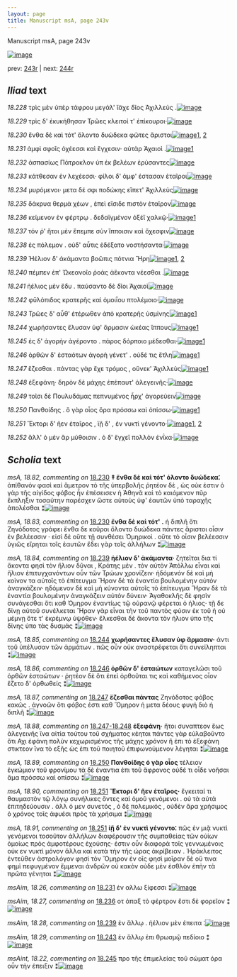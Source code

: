 ```yaml
---
layout: page
title: Manuscript msA, page 243v
---
```


Manuscript msA, page 243v

[![image](http://www.homermultitext.org/iipsrv?OBJ=IIP,1.0&FIF=/project/homer/pyramidal/deepzoom/hmt/vaimg/2017a/VA243VN_0745.tif&WID=100&CVT=JPEG)](http://www.homermultitext.org/ict2/?urn=urn:cite2:hmt:vaimg.2017a:VA243VN_0745)

prev:  [243r](../243r/) | next:  [244r](../244r/)

## *Iliad* text

*18.228* <a id="18.228"/> τρὶς μὲν ὑπὲρ τάφρου μεγάλ' ἴ̈αχε δῖος Ἀχιλλεὺς .[![image](http://www.homermultitext.org/iipsrv?OBJ=IIP,1.0&FIF=/project/homer/pyramidal/deepzoom/hmt/vaimg/2017a/VA243VN_0745.tif&RGN=0.458,0.2111,0.459,0.0255&WID=1000&CVT=JPEG)](http://www.homermultitext.org/ict2/?urn=urn:cite2:hmt:vaimg.2017a:VA243VN_0745@0.458,0.2111,0.459,0.0255)

*18.229* <a id="18.229"/> τρὶς δ' ἐκυκήθησαν Τρῶες κλειτοί τ' ἐπίκουροι·[![image](http://www.homermultitext.org/iipsrv?OBJ=IIP,1.0&FIF=/project/homer/pyramidal/deepzoom/hmt/vaimg/2017a/VA243VN_0745.tif&RGN=0.453,0.2322,0.45,0.024&WID=1000&CVT=JPEG)](http://www.homermultitext.org/ict2/?urn=urn:cite2:hmt:vaimg.2017a:VA243VN_0745@0.453,0.2322,0.45,0.024)

*18.230* <a id="18.230"/> ἔνθα δὲ καὶ τότ' ὄλοντο δυώδεκα φῶτες ἄριστοι[![image](http://www.homermultitext.org/iipsrv?OBJ=IIP,1.0&FIF=/project/homer/pyramidal/deepzoom/hmt/vaimg/2017a/VA243VN_0745.tif&RGN=0.468,0.2532,0.444,0.0225&WID=1000&CVT=JPEG)](http://www.homermultitext.org/ict2/?urn=urn:cite2:hmt:vaimg.2017a:VA243VN_0745@0.468,0.2532,0.444,0.0225)[1](#msA_18.82), [2](#msA_18.83)

*18.231* <a id="18.231"/> ἀμφὶ σφοῖς ὀχέεσσι καὶ ἔγχεσιν· αὐτὰρ Ἀχαιοὶ .[![image](http://www.homermultitext.org/iipsrv?OBJ=IIP,1.0&FIF=/project/homer/pyramidal/deepzoom/hmt/vaimg/2017a/VA243VN_0745.tif&RGN=0.466,0.2735,0.407,0.0233&WID=1000&CVT=JPEG)](http://www.homermultitext.org/ict2/?urn=urn:cite2:hmt:vaimg.2017a:VA243VN_0745@0.466,0.2735,0.407,0.0233)[1](#msAim_18.26)

*18.232* <a id="18.232"/> ἀσπασίως Πάτροκλον ὑπ ἐκ βελέων ἐρύσαντες[![image](http://www.homermultitext.org/iipsrv?OBJ=IIP,1.0&FIF=/project/homer/pyramidal/deepzoom/hmt/vaimg/2017a/VA243VN_0745.tif&RGN=0.47,0.2915,0.418,0.0218&WID=1000&CVT=JPEG)](http://www.homermultitext.org/ict2/?urn=urn:cite2:hmt:vaimg.2017a:VA243VN_0745@0.47,0.2915,0.418,0.0218)

*18.233* <a id="18.233"/> κάτθεσαν ἐν λεχέεσσι· φίλοι δ' ἀμφ' έστασαν ἑταῖροι[![image](http://www.homermultitext.org/iipsrv?OBJ=IIP,1.0&FIF=/project/homer/pyramidal/deepzoom/hmt/vaimg/2017a/VA243VN_0745.tif&RGN=0.47,0.308,0.427,0.0263&WID=1000&CVT=JPEG)](http://www.homermultitext.org/ict2/?urn=urn:cite2:hmt:vaimg.2017a:VA243VN_0745@0.47,0.308,0.427,0.0263)

*18.234* <a id="18.234"/> μυρόμενοι· μετα δέ σφι ποδώκης εἵπετ' Ἀχιλλεὺς[![image](http://www.homermultitext.org/iipsrv?OBJ=IIP,1.0&FIF=/project/homer/pyramidal/deepzoom/hmt/vaimg/2017a/VA243VN_0745.tif&RGN=0.462,0.3298,0.428,0.0203&WID=1000&CVT=JPEG)](http://www.homermultitext.org/ict2/?urn=urn:cite2:hmt:vaimg.2017a:VA243VN_0745@0.462,0.3298,0.428,0.0203)

*18.235* <a id="18.235"/> δάκρυα θερμὰ χέων , ἐπεὶ εἴσιδε πιστὸν ἑταῖρον[![image](http://www.homermultitext.org/iipsrv?OBJ=IIP,1.0&FIF=/project/homer/pyramidal/deepzoom/hmt/vaimg/2017a/VA243VN_0745.tif&RGN=0.465,0.3479,0.432,0.024&WID=1000&CVT=JPEG)](http://www.homermultitext.org/ict2/?urn=urn:cite2:hmt:vaimg.2017a:VA243VN_0745@0.465,0.3479,0.432,0.024)

*18.236* <a id="18.236"/> κείμενον ἐν φέρτρῳ . δεδαϊγμένον ὀξέϊ χαλκῷ·[![image](http://www.homermultitext.org/iipsrv?OBJ=IIP,1.0&FIF=/project/homer/pyramidal/deepzoom/hmt/vaimg/2017a/VA243VN_0745.tif&RGN=0.479,0.3674,0.438,0.0233&WID=1000&CVT=JPEG)](http://www.homermultitext.org/ict2/?urn=urn:cite2:hmt:vaimg.2017a:VA243VN_0745@0.479,0.3674,0.438,0.0233)[1](#msAim_18.27)

*18.237* <a id="18.237"/> τόν ῥ' ἤτοι μὲν ἔπεμπε σὺν ἵπποισιν καὶ ὄχεσφιν[![image](http://www.homermultitext.org/iipsrv?OBJ=IIP,1.0&FIF=/project/homer/pyramidal/deepzoom/hmt/vaimg/2017a/VA243VN_0745.tif&RGN=0.477,0.3892,0.42,0.0218&WID=1000&CVT=JPEG)](http://www.homermultitext.org/ict2/?urn=urn:cite2:hmt:vaimg.2017a:VA243VN_0745@0.477,0.3892,0.42,0.0218)

*18.238* <a id="18.238"/> ἐς πόλεμον . οὐδ' αὖτις ἐδέξατο νοστήσαντα·[![image](http://www.homermultitext.org/iipsrv?OBJ=IIP,1.0&FIF=/project/homer/pyramidal/deepzoom/hmt/vaimg/2017a/VA243VN_0745.tif&RGN=0.467,0.4065,0.402,0.0225&WID=1000&CVT=JPEG)](http://www.homermultitext.org/ict2/?urn=urn:cite2:hmt:vaimg.2017a:VA243VN_0745@0.467,0.4065,0.402,0.0225)

*18.239* <a id="18.239"/> Ἠέλιον δ' ἀκάμαντα βοῶπις πότνια Ἥρη[![image](http://www.homermultitext.org/iipsrv?OBJ=IIP,1.0&FIF=/project/homer/pyramidal/deepzoom/hmt/vaimg/2017a/VA243VN_0745.tif&RGN=0.476,0.4252,0.395,0.0218&WID=1000&CVT=JPEG)](http://www.homermultitext.org/ict2/?urn=urn:cite2:hmt:vaimg.2017a:VA243VN_0745@0.476,0.4252,0.395,0.0218)[1](#msA_18.84), [2](#msAim_18.28)

*18.240* <a id="18.240"/> πέμπεν ἐπ' Ὠκεανοῖο ῥοὰς ἀἕκοντα νέεσθαι .[![image](http://www.homermultitext.org/iipsrv?OBJ=IIP,1.0&FIF=/project/homer/pyramidal/deepzoom/hmt/vaimg/2017a/VA243VN_0745.tif&RGN=0.468,0.4425,0.418,0.0218&WID=1000&CVT=JPEG)](http://www.homermultitext.org/ict2/?urn=urn:cite2:hmt:vaimg.2017a:VA243VN_0745@0.468,0.4425,0.418,0.0218)

*18.241* <a id="18.241"/> ἠέλιος μὲν ἔδυ . παύσαντο δὲ δῖοι Ἀχαιοὶ[![image](http://www.homermultitext.org/iipsrv?OBJ=IIP,1.0&FIF=/project/homer/pyramidal/deepzoom/hmt/vaimg/2017a/VA243VN_0745.tif&RGN=0.46,0.4621,0.439,0.0233&WID=1000&CVT=JPEG)](http://www.homermultitext.org/ict2/?urn=urn:cite2:hmt:vaimg.2017a:VA243VN_0745@0.46,0.4621,0.439,0.0233)

*18.242* <a id="18.242"/> φῡλόπιδος κρατερῆς καὶ ὁμοιΐου πτολέμοιο·[![image](http://www.homermultitext.org/iipsrv?OBJ=IIP,1.0&FIF=/project/homer/pyramidal/deepzoom/hmt/vaimg/2017a/VA243VN_0745.tif&RGN=0.473,0.4823,0.424,0.0263&WID=1000&CVT=JPEG)](http://www.homermultitext.org/ict2/?urn=urn:cite2:hmt:vaimg.2017a:VA243VN_0745@0.473,0.4823,0.424,0.0263)

*18.243* <a id="18.243"/> Τρῶες δ' αὖθ' ἑτέρωθεν ἀπὸ κρατερῆς ὑσμίνης[![image](http://www.homermultitext.org/iipsrv?OBJ=IIP,1.0&FIF=/project/homer/pyramidal/deepzoom/hmt/vaimg/2017a/VA243VN_0745.tif&RGN=0.472,0.4996,0.426,0.0233&WID=1000&CVT=JPEG)](http://www.homermultitext.org/ict2/?urn=urn:cite2:hmt:vaimg.2017a:VA243VN_0745@0.472,0.4996,0.426,0.0233)[1](#msAim_18.29)

*18.244* <a id="18.244"/> χωρήσαντες ἔλυσαν ὑφ' ἅρμασιν ὠκέας ἵππους[![image](http://www.homermultitext.org/iipsrv?OBJ=IIP,1.0&FIF=/project/homer/pyramidal/deepzoom/hmt/vaimg/2017a/VA243VN_0745.tif&RGN=0.469,0.5199,0.429,0.027&WID=1000&CVT=JPEG)](http://www.homermultitext.org/ict2/?urn=urn:cite2:hmt:vaimg.2017a:VA243VN_0745@0.469,0.5199,0.429,0.027)[1](#msA_18.85)

*18.245* <a id="18.245"/> ἐς δ' ἀγορὴν ἀγέροντο . πάρος δόρποιο μέδεσθαι·[![image](http://www.homermultitext.org/iipsrv?OBJ=IIP,1.0&FIF=/project/homer/pyramidal/deepzoom/hmt/vaimg/2017a/VA243VN_0745.tif&RGN=0.455,0.5357,0.428,0.0263&WID=1000&CVT=JPEG)](http://www.homermultitext.org/ict2/?urn=urn:cite2:hmt:vaimg.2017a:VA243VN_0745@0.455,0.5357,0.428,0.0263)[1](#msAint_18.22)

*18.246* <a id="18.246"/> ὀρθῶν δ' ἑσταότων ἀγορὴ γένετ' . οὐδέ τις ἔτλη[![image](http://www.homermultitext.org/iipsrv?OBJ=IIP,1.0&FIF=/project/homer/pyramidal/deepzoom/hmt/vaimg/2017a/VA243VN_0745.tif&RGN=0.448,0.5552,0.417,0.0285&WID=1000&CVT=JPEG)](http://www.homermultitext.org/ict2/?urn=urn:cite2:hmt:vaimg.2017a:VA243VN_0745@0.448,0.5552,0.417,0.0285)[1](#msA_18.86)

*18.247* <a id="18.247"/> ἕζεσθαι . πάντας γὰρ ἔχε τρόμος , οὕνεκ' Ἀχιλλεὺς[![image](http://www.homermultitext.org/iipsrv?OBJ=IIP,1.0&FIF=/project/homer/pyramidal/deepzoom/hmt/vaimg/2017a/VA243VN_0745.tif&RGN=0.484,0.5763,0.428,0.027&WID=1000&CVT=JPEG)](http://www.homermultitext.org/ict2/?urn=urn:cite2:hmt:vaimg.2017a:VA243VN_0745@0.484,0.5763,0.428,0.027)[1](#msA_18.87)

*18.248* <a id="18.248"/> ἐξεφάνη· δηρὸν δὲ μάχης ἐπέπαυτ' ἀλεγεινῆς·[![image](http://www.homermultitext.org/iipsrv?OBJ=IIP,1.0&FIF=/project/homer/pyramidal/deepzoom/hmt/vaimg/2017a/VA243VN_0745.tif&RGN=0.479,0.5965,0.427,0.0285&WID=1000&CVT=JPEG)](http://www.homermultitext.org/ict2/?urn=urn:cite2:hmt:vaimg.2017a:VA243VN_0745@0.479,0.5965,0.427,0.0285)

*18.249* <a id="18.249"/> τοῖσι δὲ Πουλυδάμας πεπνυμένος ἦρχ' ἀγορεύειν[![image](http://www.homermultitext.org/iipsrv?OBJ=IIP,1.0&FIF=/project/homer/pyramidal/deepzoom/hmt/vaimg/2017a/VA243VN_0745.tif&RGN=0.475,0.6131,0.449,0.0278&WID=1000&CVT=JPEG)](http://www.homermultitext.org/ict2/?urn=urn:cite2:hmt:vaimg.2017a:VA243VN_0745@0.475,0.6131,0.449,0.0278)

*18.250* <a id="18.250"/> Πανθοίδης . ὃ γὰρ οἶος ὅρα πρόσσω καὶ ὀπίσσω·[![image](http://www.homermultitext.org/iipsrv?OBJ=IIP,1.0&FIF=/project/homer/pyramidal/deepzoom/hmt/vaimg/2017a/VA243VN_0745.tif&RGN=0.483,0.6341,0.39,0.0225&WID=1000&CVT=JPEG)](http://www.homermultitext.org/ict2/?urn=urn:cite2:hmt:vaimg.2017a:VA243VN_0745@0.483,0.6341,0.39,0.0225)[1](#msA_18.89)

*18.251* <a id="18.251"/> Ἕκτορι δ' ῆεν ἑταῖρος , ϊῇ δ' , ἐν νυκτὶ γένοντο·[![image](http://www.homermultitext.org/iipsrv?OBJ=IIP,1.0&FIF=/project/homer/pyramidal/deepzoom/hmt/vaimg/2017a/VA243VN_0745.tif&RGN=0.48,0.6514,0.409,0.024&WID=1000&CVT=JPEG)](http://www.homermultitext.org/ict2/?urn=urn:cite2:hmt:vaimg.2017a:VA243VN_0745@0.48,0.6514,0.409,0.024)[1](#msA_18.90), [2](#msA_18.91)

*18.252* <a id="18.252"/> ἂλλ' ὁ μὲν ἂρ μύθοισιν . ὁ δ' ἔγχεϊ πολλὸν ἐνΐκα·[![image](http://www.homermultitext.org/iipsrv?OBJ=IIP,1.0&FIF=/project/homer/pyramidal/deepzoom/hmt/vaimg/2017a/VA243VN_0745.tif&RGN=0.474,0.6717,0.414,0.0233&WID=1000&CVT=JPEG)](http://www.homermultitext.org/ict2/?urn=urn:cite2:hmt:vaimg.2017a:VA243VN_0745@0.474,0.6717,0.414,0.0233)

## *Scholia* text

*msA, 18.82, commenting on* [18.230](#18.230)  <a id="msA_18.82"/> **‡ ἔνθα δὲ καὶ τότ' όλοντο δυώδεκα⁚** ἀπίθανόν φασὶ καὶ ἄμετρον τὸ τῆς ὑπερβολῆς ῥητέον δὲ , ὡς οὐκ ἐστιν ὁ γὰρ τῆς αἰγίδος φόβος ἦν ἐπέσεισεν ἡ Ἀθηνᾶ καὶ τὸ καιόμενον πῦρ ἔκπληξιν τοσαύτην παρέσχεν ὥστε αὐτοὺς ὑφ' ἑαυτῶν ὑπὸ ταραχῆς ἀπολέσθαι ⁑[![image](http://www.homermultitext.org/iipsrv?OBJ=IIP,1.0&FIF=/project/homer/pyramidal/deepzoom/hmt/vaimg/2017a/VA243VN_0745.tif&RGN=0.238,0.0992,0.69,0.0481&WID=1000&CVT=JPEG)](http://www.homermultitext.org/ict2/?urn=urn:cite2:hmt:vaimg.2017a:VA243VN_0745@0.238,0.0992,0.69,0.0481)

*msA, 18.83, commenting on* [18.230](#18.230)  <a id="msA_18.83"/> **ἔνθα δὲ καὶ τότ' .** ἡ διπλῆ ὅτι Ζηνόδοτος γράφει ἔνθα δε κοῦροι ὄλοντο δυώδεκα πάντες ἄριστοι οἷσιν ἐν βελέεσσιν · εἰσὶ δὲ οὔτε τῇ συνθέσει Ὁμηρικοὶ . οὔτε τὸ οἷσιν βελέεσσιν ὑγιῶς εἴρηται τοῖς ἑαυτῶν ἔδει γὰρ τοῖς ἀλλήλων ⁑[![image](http://www.homermultitext.org/iipsrv?OBJ=IIP,1.0&FIF=/project/homer/pyramidal/deepzoom/hmt/vaimg/2017a/VA243VN_0745.tif&RGN=0.238,0.1307,0.69,0.0368&WID=1000&CVT=JPEG)](http://www.homermultitext.org/ict2/?urn=urn:cite2:hmt:vaimg.2017a:VA243VN_0745@0.238,0.1307,0.69,0.0368)

*msA, 18.84, commenting on* [18.239](#18.239)  <a id="msA_18.84"/> **ἡέλιον δ' ἀκάμαντα·** ζητεῖται δια τί ἄκοντα φησὶ τὸν ἤλιον δῦναι , Κράτης μὲν . τὸν αὐτὸν Ἀπόλλω εἶναι καὶ ἤλιον ἐπιτυγχανόντων οὖν τῶν Τρώων χρονίζειν· ἡδόμενόν δὲ καὶ μὴ κοὶνον τα αὐτοῖς τὸ ἐπίτευγμα Ἥραν δὲ τὰ ἐναντία βουλομένην αὐτὸν ἀναγκάζειν· ηδόμενον δὲ καὶ μὴ κύνοντα αὐτοῖς τὸ ἐπίτευγμα Ἥραν δὲ τὰ ἐναντία βουλομένην ἀναγκάζειν αὐτὸν δύνειν· Ἀγαθοκλῆς δὲ φησὶν συνάγεσθαι ὅτι καθ Όμηρον ἐναντίως τῷ οὐρανῷ φέρεται ὁ ήλιος· τῇ δε δίνῃ αὐτοῦ συνέλκεται Ἥραν γὰρ εἶναι τὴν τοῦ παντὸς φύσιν ἐκ τοῦ ἡ οὐ μέμνῃ ὅτε τ' ἐκρέμνῳ ὑψόθεν· ἕλκεσθαι δὲ ἅκοντα τὸν ήλιον ὑπο τῆς δίνης ὑπο τὰς δυσμάς ⁑[![image](http://www.homermultitext.org/iipsrv?OBJ=IIP,1.0&FIF=/project/homer/pyramidal/deepzoom/hmt/vaimg/2017a/VA243VN_0745.tif&RGN=0.233,0.417,0.211,0.2337&WID=1000&CVT=JPEG)](http://www.homermultitext.org/ict2/?urn=urn:cite2:hmt:vaimg.2017a:VA243VN_0745@0.233,0.417,0.211,0.2337)

*msA, 18.85, commenting on* [18.244](#18.244)  <a id="msA_18.85"/> **χωρήσαντες ἔλυσαν ὑφ ἅρμασιν·** ἀντι τοῦ ὑπέλυσαν τῶν ἁρμάτων . πῶς οὖν οὐκ αναστρέφεται ὅτι συνείληπται ⁑[![image](http://www.homermultitext.org/iipsrv?OBJ=IIP,1.0&FIF=/project/homer/pyramidal/deepzoom/hmt/vaimg/2017a/VA243VN_0745.tif&RGN=0.233,0.6341,0.211,0.0526&WID=1000&CVT=JPEG)](http://www.homermultitext.org/ict2/?urn=urn:cite2:hmt:vaimg.2017a:VA243VN_0745@0.233,0.6341,0.211,0.0526)

*msA, 18.86, commenting on* [18.246](#18.246)  <a id="msA_18.86"/> **ὀρθῶν δ' ἑσταώτων** καταγελῶσι τοῦ ὀρθῶν ἑσταώτων · ῥητέον δὲ ὅτι ἐπεὶ ὀρθοῦται τις καὶ καθήμενος οἷον ἕζετο δ' ὀρθωθείς ⁑[![image](http://www.homermultitext.org/iipsrv?OBJ=IIP,1.0&FIF=/project/homer/pyramidal/deepzoom/hmt/vaimg/2017a/VA243VN_0745.tif&RGN=0.233,0.6792,0.275,0.0406&WID=1000&CVT=JPEG)](http://www.homermultitext.org/ict2/?urn=urn:cite2:hmt:vaimg.2017a:VA243VN_0745@0.233,0.6792,0.275,0.0406)

*msA, 18.87, commenting on* [18.247](#18.247)  <a id="msA_18.87"/> **ἕζεσθαι πάντας** Ζηνόδοτος φόβος κακῶς . ἀγνοῶν ὅτι φόβος ἐστι καθ Ὅμηρον ἡ μετα δέους φυγή διὸ ἡ διπλῆ ⁑[![image](http://www.homermultitext.org/iipsrv?OBJ=IIP,1.0&FIF=/project/homer/pyramidal/deepzoom/hmt/vaimg/2017a/VA243VN_0745.tif&RGN=0.233,0.6972,0.695,0.0361&WID=1000&CVT=JPEG)](http://www.homermultitext.org/ict2/?urn=urn:cite2:hmt:vaimg.2017a:VA243VN_0745@0.233,0.6972,0.695,0.0361)

*msA, 18.88, commenting on* [18.247-18.248](#18.247-18.248)  <a id="msA_18.88"/> **ἐξεφάνη·** ἤτοι συναπτεον ἕως ἀλεγεινῆς ἵνα αἰτία τούτου τοῦ σχήματος κέηται πάντες γὰρ εὐλαβοῦντο ὅτι Αχι ἐφάνη πολὺν κεχωρισμένος τῆς μάχης χρόνον ἢ ἐπι τὸ ἐξεφάνη στικτεον ἵνα τὸ εξῆς ὡς ἐπι τοῦ ποιητοῦ ἐπιφωνούμενον λέγηται ⁑[![image](http://www.homermultitext.org/iipsrv?OBJ=IIP,1.0&FIF=/project/homer/pyramidal/deepzoom/hmt/vaimg/2017a/VA243VN_0745.tif&RGN=0.233,0.7153,0.695,0.0323&WID=1000&CVT=JPEG)](http://www.homermultitext.org/ict2/?urn=urn:cite2:hmt:vaimg.2017a:VA243VN_0745@0.233,0.7153,0.695,0.0323)

*msA, 18.89, commenting on* [18.250](#18.250)  <a id="msA_18.89"/> **Πανθοίδης ὁ γὰρ οἶος** τέλειον ἐγκώμιον τοῦ φρονίμου τὰ δὲ ἐναντια ἐπι τοῦ ἄφρονος οὐδέ τι οἶδε νοῆσαι ἅμα πρόσσω καὶ οπίσσω ⁑[![image](http://www.homermultitext.org/iipsrv?OBJ=IIP,1.0&FIF=/project/homer/pyramidal/deepzoom/hmt/vaimg/2017a/VA243VN_0745.tif&RGN=0.225,0.7408,0.603,0.0218&WID=1000&CVT=JPEG)](http://www.homermultitext.org/ict2/?urn=urn:cite2:hmt:vaimg.2017a:VA243VN_0745@0.225,0.7408,0.603,0.0218)

*msA, 18.90, commenting on* [18.251](#18.251)  <a id="msA_18.90"/> **Ἕκτορι δ' ῆεν ἑταῖρος·** ἔγκειταί τι θαυμαστὸν τῷ λόγῳ συνήλικες ὄντες καὶ ὁμοῦ γενόμενοι . οὐ τὰ αὐτὰ ἐπιτηδεύουσιν . ἀλλ ὁ μεν συνετός , ὁ δὲ πολεμικός , οὐδὲν ἄρα χρήσιμος ὁ χρόνος τοῖς ἀφυέσι πρὸς τὰ χρήσιμα ⁑[![image](http://www.homermultitext.org/iipsrv?OBJ=IIP,1.0&FIF=/project/homer/pyramidal/deepzoom/hmt/vaimg/2017a/VA243VN_0745.tif&RGN=0.225,0.7408,0.701,0.0488&WID=1000&CVT=JPEG)](http://www.homermultitext.org/ict2/?urn=urn:cite2:hmt:vaimg.2017a:VA243VN_0745@0.225,0.7408,0.701,0.0488)

*msA, 18.91, commenting on* [18.251](#18.251)  <a id="msA_18.91"/> **ἰῇ δ' ἐν νυκτὶ γένοντο⁚** πῶς ἐν μιᾷ νυκτὶ γενόμενοι τοσοῦτον ἀλλήλων διαφέρουσιν τῆς συμπαθείας τῶν οὐίων ὁμοίως πρὸς ἀμφοτέρους ἐχούσης· ἐστιν οὖν διαφορὰ τοῖς γεννωμένοις οὐκ εν νυκτὶ μόνον ἄλλα καὶ κατὰ τὴν τῆς ώρας ἀκρίβειαν . Ἡράκλειτος ἐντεῦθεν ἀστρολόγον φησὶ τὸν Ὅμηρον ἐν οῖς φησὶ μοῖραν δὲ οὕ τινα φημὶ πεφυγμένον ἔμμεναι ἀνδρῶν οὐ κακὸν οὐδε μὲν ἐσθλὸν ἐπὴν τὰ πρῶτα γένηται ⁑[![image](http://www.homermultitext.org/iipsrv?OBJ=IIP,1.0&FIF=/project/homer/pyramidal/deepzoom/hmt/vaimg/2017a/VA243VN_0745.tif&RGN=0.225,0.7648,0.701,0.0624&WID=1000&CVT=JPEG)](http://www.homermultitext.org/ict2/?urn=urn:cite2:hmt:vaimg.2017a:VA243VN_0745@0.225,0.7648,0.701,0.0624)

*msAim, 18.26, commenting on* [18.231](#18.231)  <a id="msAim_18.26"/> ἐν αλλω ξίφεσσι ⁑[![image](http://www.homermultitext.org/iipsrv?OBJ=IIP,1.0&FIF=/project/homer/pyramidal/deepzoom/hmt/vaimg/2017a/VA243VN_0745.tif&RGN=0.407,0.2735,0.06,0.0308&WID=1000&CVT=JPEG)](http://www.homermultitext.org/ict2/?urn=urn:cite2:hmt:vaimg.2017a:VA243VN_0745@0.407,0.2735,0.06,0.0308)

*msAim, 18.27, commenting on* [18.236](#18.236)  <a id="msAim_18.27"/> οτ άπαξ τὸ φέρτρον ἔστι δὲ φορεῖον ⁑[![image](http://www.homermultitext.org/iipsrv?OBJ=IIP,1.0&FIF=/project/homer/pyramidal/deepzoom/hmt/vaimg/2017a/VA243VN_0745.tif&RGN=0.388,0.3651,0.077,0.0496&WID=1000&CVT=JPEG)](http://www.homermultitext.org/ict2/?urn=urn:cite2:hmt:vaimg.2017a:VA243VN_0745@0.388,0.3651,0.077,0.0496)

*msAim, 18.28, commenting on* [18.239](#18.239)  <a id="msAim_18.28"/> ἐν ἄλλῳ . ἠέλιον μὲν έπειτα ⁚[![image](http://www.homermultitext.org/iipsrv?OBJ=IIP,1.0&FIF=/project/homer/pyramidal/deepzoom/hmt/vaimg/2017a/VA243VN_0745.tif&RGN=0.432,0.426,0.051,0.0346&WID=1000&CVT=JPEG)](http://www.homermultitext.org/ict2/?urn=urn:cite2:hmt:vaimg.2017a:VA243VN_0745@0.432,0.426,0.051,0.0346)

*msAim, 18.29, commenting on* [18.243](#18.243)  <a id="msAim_18.29"/> ἐν ἄλλῳ ἐπι θρωσμῷ πεδίοιο ⁑[![image](http://www.homermultitext.org/iipsrv?OBJ=IIP,1.0&FIF=/project/homer/pyramidal/deepzoom/hmt/vaimg/2017a/VA243VN_0745.tif&RGN=0.437,0.5056,0.046,0.0376&WID=1000&CVT=JPEG)](http://www.homermultitext.org/ict2/?urn=urn:cite2:hmt:vaimg.2017a:VA243VN_0745@0.437,0.5056,0.046,0.0376)

*msAint, 18.22, commenting on* [18.245](#18.245)  <a id="msAint_18.22"/> προ τῆς ἐπιμελείας τοῦ σώματ όρα οὖν τὴν έπειξιν ⁑[![image](http://www.homermultitext.org/iipsrv?OBJ=IIP,1.0&FIF=/project/homer/pyramidal/deepzoom/hmt/vaimg/2017a/VA243VN_0745.tif&RGN=0.876,0.5349,0.055,0.0421&WID=1000&CVT=JPEG)](http://www.homermultitext.org/ict2/?urn=urn:cite2:hmt:vaimg.2017a:VA243VN_0745@0.876,0.5349,0.055,0.0421)